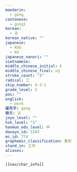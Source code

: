 ```yaml
---
mandarin:
  - gōng
cantonese:
  - gung1
korean:
  - 공
korean_native: ""
japanese:
  - KOU
  - KU
japanese_nanori: ""
vietnamese:
middle_chinese_initial: k
middle_chinese_final: uŋ
stroke_count: "3"
radical: 工
skip_number: 4-3-1
grade_level: 3
pos: ""
english:
  - work
羅馬字: gong
韓文: 공
joyo_level: ""
hsk_level: "1"
hanmun_edu_level: 中
danayo_id: 3103
mc_id: 774
graphemic_classification: 象形
stand_in: 工作
aliases:
---
```

```meta-bind-embed
[[nav/char_info]]
```
